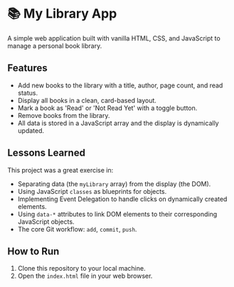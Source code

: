 # 📚 My Library App

A simple web application built with vanilla HTML, CSS, and JavaScript to manage a personal book library.

## Features

- Add new books to the library with a title, author, page count, and read status.
- Display all books in a clean, card-based layout.
- Mark a book as 'Read' or 'Not Read Yet' with a toggle button.
- Remove books from the library.
- All data is stored in a JavaScript array and the display is dynamically updated.

## Lessons Learned

This project was a great exercise in:
- Separating data (the `myLibrary` array) from the display (the DOM).
- Using JavaScript `classes` as blueprints for objects.
- Implementing Event Delegation to handle clicks on dynamically created elements.
- Using `data-*` attributes to link DOM elements to their corresponding JavaScript objects.
- The core Git workflow: `add`, `commit`, `push`.

## How to Run

1. Clone this repository to your local machine.
2. Open the `index.html` file in your web browser.